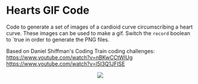 # Hearts GIF Code

Code to generate a set of images of a cardioid curve circumscribing a heart curve. These images can be used to make a gif. Switch the `record` boolean to `true in order to generate the PNG files.

Based on Daniel Shiffman's Coding Train coding challenges:
https://www.youtube.com/watch?v=nBKwCCtWlUg
https://www.youtube.com/watch?v=l5I3Q1JFISE

<p align="center">
  <img src="images/noiseLoop.gif"/>
</p>